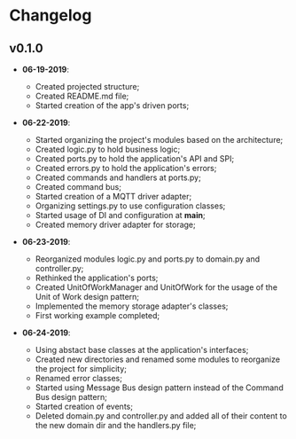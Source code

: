Changelog
=========

## v0.1.0

* __06-19-2019__:
	* Created projected structure;
	* Created README.md file;
	* Started creation of the app's driven ports;

* __06-22-2019__:
	* Started organizing the project's modules based on the architecture;
	* Created logic.py to hold business logic;
	* Created ports.py to hold the application's API and SPI;
	* Created errors.py to hold the application's errors;
	* Created commands and handlers at ports.py;
	* Created command bus;
	* Started creation of a MQTT driver adapter;
	* Organizing settings.py to use configuration classes;
	* Started usage of DI and configuration at __main__;
	* Created memory driver adapter for storage;

* __06-23-2019__:
	* Reorganized modules logic.py and ports.py to domain.py and controller.py;
	* Rethinked the application's ports;
	* Created UnitOfWorkManager and UnitOfWork for the usage of the Unit of Work design pattern;
	* Implemented the memory storage adapter's classes;
 	* First working example completed;

* __06-24-2019__:
	* Using abstact base classes at the application's interfaces;
	* Created new directories and renamed some modules to reorganize the project for simplicity;
	* Renamed error classes;
	* Started using Message Bus design pattern instead of the Command Bus design pattern;
	* Started creation of events;
	* Deleted domain.py and controller.py and added all of their content to the new domain dir and the handlers.py file;

